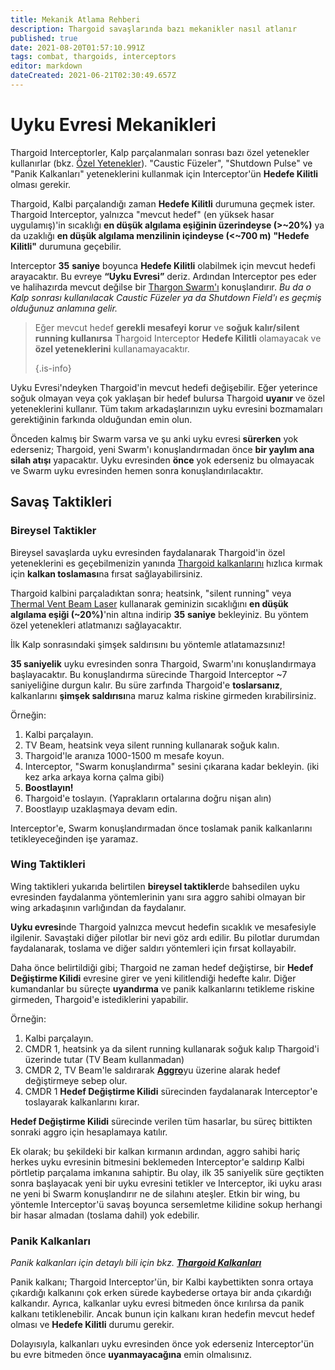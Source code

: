 ```yaml
---
title: Mekanik Atlama Rehberi
description: Thargoid savaşlarında bazı mekanikler nasıl atlanır
published: true
date: 2021-08-20T01:57:10.991Z
tags: combat, thargoids, interceptors
editor: markdown
dateCreated: 2021-06-21T02:30:49.657Z
---
```


# Uyku Evresi Mekanikleri

Thargoid Interceptorler, Kalp parçalanmaları sonrası bazı özel yetenekler kullanırlar (bkz. [Özel Yetenekler](/en/special-attacks)). "Caustic Füzeler", "Shutdown Pulse" ve "Panik Kalkanları" yeteneklerini kullanmak için Interceptor'ün **Hedefe Kilitli** olması gerekir.

Thargoid, Kalbi parçalandığı zaman **Hedefe Kilitli** durumuna geçmek ister. Thargoid Interceptor, yalnızca "mevcut hedef" (en yüksek hasar uygulamış)'in sıcaklığı **en düşük algılama eşiğinin üzerindeyse (>~20%)** ya da uzaklığı **en düşük algılama menzilinin içindeyse (<~700 m)** **"Hedefe Kilitli"** durumuna geçebilir.

Interceptor **35** **saniye** boyunca **Hedefe Kilitli** olabilmek için mevcut hedefi arayacaktır. Bu evreye **“Uyku Evresi”** deriz. Ardından Interceptor pes eder ve halihazırda mevcut değilse bir [Thargon Swarm'ı](/en/thargon-swarms) konuşlandırır. _Bu da o Kalp sonrası kullanılacak Caustic Füzeler ya da Shutdown Field'ı es geçmiş olduğunuz anlamına gelir._

> Eğer mevcut hedef **gerekli mesafeyi korur** ve **soğuk kalır/silent running kullanırsa** Thargoid Interceptor **Hedefe Kilitli** olamayacak ve **özel yeteneklerini** kullanamayacaktır. 
> 
> {.is-info}

Uyku Evresi'ndeyken Thargoid'in mevcut hedefi değişebilir. Eğer yeterince soğuk olmayan veya çok yaklaşan bir hedef bulursa Thargoid **uyanır** ve özel yeteneklerini kullanır. Tüm takım arkadaşlarınızın uyku evresini bozmamaları gerektiğinin farkında olduğundan emin olun.

Önceden kalmış bir Swarm varsa ve şu anki uyku evresi **sürerken** yok ederseniz; Thargoid, yeni Swarm'ı konuşlandırmadan önce **bir yaylım ana silah atışı** yapacaktır. Uyku evresinden **önce** yok ederseniz bu olmayacak ve Swarm uyku evresinden hemen sonra konuşlandırılacaktır.

## Savaş Taktikleri

### Bireysel Taktikler

Bireysel savaşlarda uyku evresinden faydalanarak Thargoid'in özel yeteneklerini es geçebilmenizin yanında [Thargoid kalkanlarını](/en/shields) hızlıca kırmak için **kalkan toslaması**na fırsat sağlayabilirsiniz.

Thargoid kalbini parçaladıktan sonra; heatsink, "silent running" veya [Thermal Vent Beam Laser](/en/lasers) kullanarak geminizin sıcaklığını **en düşük algılama eşiği (~20%)**'nin altına indirip **35** **saniye** bekleyiniz. Bu yöntem özel yetenekleri atlatmanızı sağlayacaktır.

İlk Kalp sonrasındaki şimşek saldırısını bu yöntemle atlatamazsınız!

**35 saniyelik** uyku evresinden sonra Thargoid, Swarm'ını konuşlandırmaya başlayacaktır. Bu konuşlandırma sürecinde Thargoid Interceptor ~7 saniyeliğine durgun kalır. Bu süre zarfında Thargoid'e **toslarsanız**, kalkanlarını **şimşek saldırısı**na maruz kalma riskine girmeden kırabilirsiniz.

Örneğin:

1. Kalbi parçalayın.
1. TV Beam, heatsink veya silent running kullanarak soğuk kalın.
1. Thargoid'le aranıza 1000-1500 m mesafe koyun.
1. Interceptor, "Swarm konuşlandırma" sesini çıkarana kadar bekleyin. (iki kez arka arkaya korna çalma gibi)
1. **Boostlayın!**
1. Thargoid'e toslayın. (Yaprakların ortalarına doğru nişan alın)
1. Boostlayıp uzaklaşmaya devam edin.

Interceptor'e, Swarm konuşlandırmadan önce toslamak panik kalkanlarını tetikleyeceğinden işe yaramaz.

### Wing Taktikleri

Wing taktikleri yukarıda belirtilen **bireysel taktikler**de bahsedilen uyku evresinden faydalanma yöntemlerinin yanı sıra aggro sahibi olmayan bir wing arkadaşının varlığından da faydalanır.

**Uyku evresi**nde Thargoid yalnızca mevcut hedefin sıcaklık ve mesafesiyle ilgilenir. Savaştaki diğer pilotlar bir nevi göz ardı edilir. Bu pilotlar durumdan faydalanarak, toslama ve diğer saldırı yöntemleri için fırsat kollayabilr.

Daha önce belirtildiği gibi; Thargoid ne zaman hedef değiştirse, bir **Hedef Değiştirme Kilidi** evresine girer ve yeni kilitlendiği hedefte kalır. Diğer kumandanlar bu süreçte **uyandırma** ve panik kalkanlarını tetikleme riskine girmeden, Thargoid'e istediklerini yapabilir.

Örneğin:

1. Kalbi parçalayın.
1. CMDR 1, heatsink ya da silent running kullanarak soğuk kalıp Thargoid'i üzerinde tutar (TV Beam kullanmadan)
1. CMDR 2, TV Beam'le saldırarak [**Aggro**](/en/threat-management)yu üzerine alarak hedef değiştirmeye sebep olur.
1. CMDR 1 **Hedef Değiştirme Kilidi** sürecinden faydalanarak Interceptor'e toslayarak kalkanlarını kırar.

**Hedef Değiştirme Kilidi** sürecinde verilen tüm hasarlar, bu süreç bittikten sonraki aggro için hesaplamaya katılır.

Ek olarak; bu şekildeki bir kalkan kırmanın ardından, aggro sahibi hariç herkes uyku evresinin bitmesini beklemeden Interceptor'e saldırıp Kalbi pörtletip parçalama imkanına sahiptir. Bu olay, ilk 35 saniyelik süre geçtikten sonra başlayacak yeni bir uyku evresini tetikler ve Interceptor, iki uyku arası ne yeni bi Swarm konuşlandırır ne de silahını ateşler. Etkin bir wing, bu yöntemle Interceptor'ü savaş boyunca sersemletme kilidine sokup herhangi bir hasar almadan (toslama dahil) yok edebilir.

### Panik Kalkanları

*Panik kalkanları için detaylı bili için bkz.* [***_Thargoid Kalkanları_***](/en/shields)

Panik kalkanı; Thargoid Interceptor'ün, bir Kalbi kaybettikten sonra ortaya çıkardığı kalkanını çok erken sürede kaybederse ortaya bir anda çıkardığı kalkandır. Ayrıca, kalkanlar uyku evresi bitmeden önce kırılırsa da panik kalkanı tetiklenebilir. Ancak bunun için kalkanı kıran hedefin mevcut hedef olması ve **Hedefe Kilitli** durumu gerekir.

Dolayısıyla, kalkanları uyku evresinden önce yok ederseniz Interceptor'ün bu evre bitmeden önce **uyanmayacağına** emin olmalısınız.